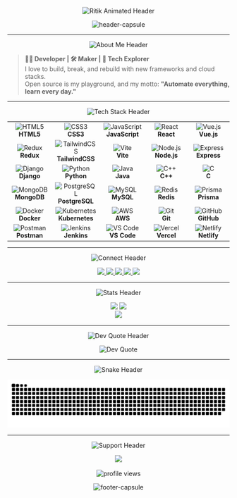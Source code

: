 <!-- 🚩 HEADER: Glitch Gradient w/ Animation -->
<p align="center">
  <img src="https://readme-typing-svg.demolab.com?font=Fira+Code&size=40&duration=2000&pause=600&color=E96443FF,EAB9B1FF,4A90E2FF&center=true&vCenter=true&width=700&lines=Hey+%F0%9F%91%8B%2C+I'm+Ritik!;Creative+Developer+%7C+Cloud+Native+Fan+%E2%98%81%EF%B8%8F;Welcome+to+my+colorful+GitHub+space!" alt="Ritik Animated Header"/>
</p>

<p align="center">
  <img src="https://capsule-render.vercel.app/api?type=shark&color=gradient&height=160&section=header&text=Ritik%20Roshan%20Yadav&fontSize=45&fontAlign=70&desc=Fullstack%20Dev%20%7C%20Open%20Source%20%7C%20Always%20Learning&descSize=20&fontAlignY=35&descAlignY=60&animation=twinkling" alt="header-capsule" />
</p>

---

<!-- ABOUT ME SVG HEADER -->
<p align="center">
  <img src="https://svg-banners.vercel.app/api?type=origin&text1=🚀%20About%20Me&width=700&height=100&fontSize=60&color=gradient" alt="About Me Header"/>
</p>

> **👨‍💻 Developer | 🛠️ Maker | 🌈 Tech Explorer**  
> I love to build, break, and rebuild with new frameworks and cloud stacks.  
> Open source is my playground, and my motto: **"Automate everything, learn every day."**

---

<!-- TECH STACK SVG HEADER -->
<p align="center">
  <img src="https://svg-banners.vercel.app/api?type=typewriter&text1=🛠%20Tech%20Stack&width=700&height=80&fontSize=50&color=linear-gradient(90deg,%23E96443,%234A90E2,%23F3A183)" alt="Tech Stack Header"/>
</p>

<table align="center">
  <tr>
    <td align="center" width="100">
      <img src="https://skillicons.dev/icons?i=html" width="48" alt="HTML5"/><br/><b>HTML5</b>
    </td>
    <td align="center" width="100">
      <img src="https://skillicons.dev/icons?i=css" width="48" alt="CSS3"/><br/><b>CSS3</b>
    </td>
    <td align="center" width="100">
      <img src="https://skillicons.dev/icons?i=js" width="48" alt="JavaScript"/><br/><b>JavaScript</b>
    </td>
    <td align="center" width="100">
      <img src="https://skillicons.dev/icons?i=react" width="48" alt="React"/><br/><b>React</b>
    </td>
    <td align="center" width="100">
      <img src="https://skillicons.dev/icons?i=vue" width="48" alt="Vue.js"/><br/><b>Vue.js</b>
    </td>
  </tr>
  <tr>
    <td align="center" width="100">
      <img src="https://skillicons.dev/icons?i=redux" width="48" alt="Redux"/><br/><b>Redux</b>
    </td>
    <td align="center" width="100">
      <img src="https://skillicons.dev/icons?i=tailwind" width="48" alt="TailwindCSS"/><br/><b>TailwindCSS</b>
    </td>
    <td align="center" width="100">
      <img src="https://skillicons.dev/icons?i=vite" width="48" alt="Vite"/><br/><b>Vite</b>
    </td>
    <td align="center" width="100">
      <img src="https://skillicons.dev/icons?i=nodejs" width="48" alt="Node.js"/><br/><b>Node.js</b>
    </td>
    <td align="center" width="100">
      <img src="https://skillicons.dev/icons?i=express" width="48" alt="Express"/><br/><b>Express</b>
    </td>
  </tr>
  <tr>
    <td align="center" width="100">
      <img src="https://skillicons.dev/icons?i=django" width="48" alt="Django"/><br/><b>Django</b>
    </td>
    <td align="center" width="100">
      <img src="https://skillicons.dev/icons?i=python" width="48" alt="Python"/><br/><b>Python</b>
    </td>
    <td align="center" width="100">
      <img src="https://skillicons.dev/icons?i=java" width="48" alt="Java"/><br/><b>Java</b>
    </td>
    <td align="center" width="100">
      <img src="https://skillicons.dev/icons?i=cpp" width="48" alt="C++"/><br/><b>C++</b>
    </td>
    <td align="center" width="100">
      <img src="https://skillicons.dev/icons?i=c" width="48" alt="C"/><br/><b>C</b>
    </td>
  </tr>
  <tr>
    <td align="center" width="100">
      <img src="https://skillicons.dev/icons?i=mongodb" width="48" alt="MongoDB"/><br/><b>MongoDB</b>
    </td>
    <td align="center" width="100">
      <img src="https://skillicons.dev/icons?i=postgres" width="48" alt="PostgreSQL"/><br/><b>PostgreSQL</b>
    </td>
    <td align="center" width="100">
      <img src="https://skillicons.dev/icons?i=mysql" width="48" alt="MySQL"/><br/><b>MySQL</b>
    </td>
    <td align="center" width="100">
      <img src="https://skillicons.dev/icons?i=redis" width="48" alt="Redis"/><br/><b>Redis</b>
    </td>
    <td align="center" width="100">
      <img src="https://skillicons.dev/icons?i=prisma" width="48" alt="Prisma"/><br/><b>Prisma</b>
    </td>
  </tr>
  <tr>
    <td align="center" width="100">
      <img src="https://skillicons.dev/icons?i=docker" width="48" alt="Docker"/><br/><b>Docker</b>
    </td>
    <td align="center" width="100">
      <img src="https://skillicons.dev/icons?i=kubernetes" width="48" alt="Kubernetes"/><br/><b>Kubernetes</b>
    </td>
    <td align="center" width="100">
      <img src="https://skillicons.dev/icons?i=aws" width="48" alt="AWS"/><br/><b>AWS</b>
    </td>
    <td align="center" width="100">
      <img src="https://skillicons.dev/icons?i=git" width="48" alt="Git"/><br/><b>Git</b>
    </td>
    <td align="center" width="100">
      <img src="https://skillicons.dev/icons?i=github" width="48" alt="GitHub"/><br/><b>GitHub</b>
    </td>
  </tr>
  <tr>
    <td align="center" width="100">
      <img src="https://skillicons.dev/icons?i=postman" width="48" alt="Postman"/><br/><b>Postman</b>
    </td>
    <td align="center" width="100">
      <img src="https://skillicons.dev/icons?i=jenkins" width="48" alt="Jenkins"/><br/><b>Jenkins</b>
    </td>
    <td align="center" width="100">
      <img src="https://skillicons.dev/icons?i=vscode" width="48" alt="VS Code"/><br/><b>VS Code</b>
    </td>
    <td align="center" width="100">
      <img src="https://skillicons.dev/icons?i=vercel" width="48" alt="Vercel"/><br/><b>Vercel</b>
    </td>
    <td align="center" width="100">
      <img src="https://skillicons.dev/icons?i=netlify" width="48" alt="Netlify"/><br/><b>Netlify</b>
    </td>
  </tr>
</table>

---

<!-- CONNECT SVG HEADER -->
<p align="center">
  <img src="https://svg-banners.vercel.app/api?type=block&text1=🌐%20Connect%20with%20Me&width=700&height=80&fontSize=50&color=linear-gradient(90deg,%234A90E2,%23A1FFCE,%23FA709A)" alt="Connect Header"/>
</p>

<p align="center">
  <a href="https://www.linkedin.com/in/ritikryadav96" target="_blank">
    <img src="https://img.shields.io/badge/LinkedIn-%230077B5.svg?&style=for-the-badge&logo=linkedin&logoColor=white"/>
  </a>
  <a href="https://twitter.com/your-profile" target="_blank">
    <img src="https://img.shields.io/badge/Twitter-%231DA1F2.svg?&style=for-the-badge&logo=twitter&logoColor=white"/>
  </a>
  <a href="https://instagram.com/btw_its_essei" target="_blank">
    <img src="https://img.shields.io/badge/Instagram-%23E4405F.svg?logo=Instagram&logoColor=white&style=for-the-badge"/>
  </a>
  <a href="https://your-portfolio.com" target="_blank">
    <img src="https://img.shields.io/badge/Portfolio-000000?style=for-the-badge&logo=react&logoColor=white"/>
  </a>
  <a href="mailto:ritikroshanyadav9696@gmail.com">
    <img src="https://img.shields.io/badge/Email-D14836?logo=gmail&logoColor=white&style=for-the-badge"/>
  </a>
</p>

---

<!-- STATS SVG HEADER -->
<p align="center">
  <img src="https://svg-banners.vercel.app/api?type=waterfall&text1=💻%20GitHub%20Stats&width=700&height=80&fontSize=50&color=linear-gradient(90deg,%23FA709A,%234A90E2,%23A1FFCE)" alt="Stats Header"/>
</p>

<div align="center">
  <img src="https://github-readme-stats.vercel.app/api?username=ritik-bit-by-bit&show_icons=true&theme=radical&hide_border=true" width="48%"/>
  <img src="https://github-readme-streak-stats.herokuapp.com?user=ritik-bit-by-bit&theme=radical&hide_border=true" width="48%"/>
  <br/>
  <img src="https://github-readme-stats.vercel.app/api/top-langs/?username=ritik-bit-by-bit&theme=radical&hide_border=true&layout=compact" width="48%"/>
</div>

---

<!-- DEV QUOTE SVG HEADER -->
<p align="center">
  <img src="https://svg-banners.vercel.app/api?type=rainbow&text1=✨%20Dev%20Quote&width=700&height=80&fontSize=50&color=linear-gradient(90deg,%234A90E2,%23FA709A,%23A1FFCE)" alt="Dev Quote Header"/>
</p>

<p align="center">
  <img src="https://quotes-github-readme.vercel.app/api?type=horizontal&theme=radical" alt="Dev Quote"/>
</p>

---

<!-- SNAKE SVG HEADER -->
<p align="center">
  <img src="https://svg-banners.vercel.app/api?type=glitch&text1=🐍%20Contribution%20Snake&width=700&height=80&fontSize=50&color=linear-gradient(90deg,%23FA709A,%23A1FFCE,%234A90E2)" alt="Snake Header"/>
</p>

<picture>
  <source media="(prefers-color-scheme: dark)" srcset="https://raw.githubusercontent.com/ritik-bit-by-bit/ritik-bit-by-bit/output/github-snake-dark.svg" />
  <source media="(prefers-color-scheme: light)" srcset="https://raw.githubusercontent.com/ritik-bit-by-bit/ritik-bit-by-bit/output/github-snake.svg" />
  <img alt="github-snake" src="https://raw.githubusercontent.com/ritik-bit-by-bit/ritik-bit-by-bit/output/github-snake.svg" />
</picture>

---

<!-- SUPPORT SVG HEADER -->
<p align="center">
  <img src="https://svg-banners.vercel.app/api?type=soft&text1=💰%20Support%20Me&width=700&height=80&fontSize=50&color=linear-gradient(90deg,%234A90E2,%23FA709A,%23A1FFCE)" alt="Support Header"/>
</p>

<p align="center">
  <a href="https://buymeacoffee.com/9696588474@paytm" target="_blank">
    <img src="https://img.shields.io/badge/Buy%20Me%20a%20Coffee-ffdd00?style=for-the-badge&logo=buy-me-a-coffee&logoColor=black"/>
  </a>
</p>

<p align="center">
  <img src="https://visitcount.itsvg.in/api?id=ritik-bit-by-bit&icon=0&color=3" alt="profile views"/>
</p>

<!-- FOOTER ANIMATION: Glitchy Gradient -->
<p align="center">
  <img src="https://capsule-render.vercel.app/api?type=shark&color=gradient&height=120&section=footer&animation=twinkling" alt="footer-capsule"/>
</p>
